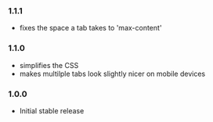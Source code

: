 ### 1.1.1

- fixes the space a tab takes to 'max-content'

### 1.1.0

- simplifies the CSS
- makes multilple tabs look slightly nicer on mobile devices

### 1.0.0

- Initial stable release

